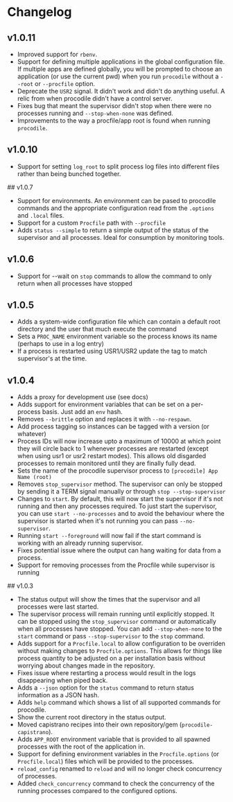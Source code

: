 # Changelog

## v1.0.11

* Improved support for `rbenv`.
* Support for defining multiple applications in the global configuration file. If multiple apps are defined globally, you will be prompted to choose an application (or use the current pwd) when you run `procodile` without a `--root` or `--procfile` option.
* Deprecate the `USR2` signal. It didn't work and didn't do anything useful. A relic from when procodile didn't have a control server.
* Fixes bug that meant the supervisor didn't stop when there were no processes running and `--stop-when-none` was defined.
* Improvements to the way a procfile/app root is found when running `procodile`.

## v1.0.10

* Support for setting `log_root` to split process log files into different files rather than being bunched together.

## v1.0.7

* Support for environments. An environment can be pased to procodile commands and the appropriate configuration read from the `.options` and `.local` files.
* Support for a custom `Procfile` path with `--procfile`
* Adds `status --simple` to return a simple output of the status of the supervisor and all processes. Ideal for consumption by monitoring tools.

## v1.0.6

* Support for --wait on `stop` commands to allow the command to only return when all processes have stopped

## v1.0.5

* Adds a system-wide configuration file which can contain a default root directory and the user that much execute the command
* Sets a `PROC_NAME` environment variable so the process knows its name (perhaps to use in a log entry)
* If a process is restarted using USR1/USR2 update the tag to match supervisor's at the time.

## v1.0.4

* Adds a proxy for development use (see docs)
* Adds support for environment variables that can be set on a per-process basis. Just add an `env` hash.
* Removes `--brittle` option and replaces it with `--no-respawn`.
* Add process tagging so instances can be tagged with a version (or whatever)
* Process IDs will now increase upto a maximum of 10000 at which point they will circle back to 1 whenever processes are restarted (except when using usr1 or usr2 restart modes). This allows old disgarded processes to remain monitored until they are finally fully dead.
* Sets the name of the procodile supervisor process to `[procodile] App Name (root)`
* Removes `stop_supervisor` method. The supervisor can only be stopped by sending it a TERM signal manually or through `stop --stop-supervisor`
* Changes to `start`. By default, this will now start the supervisor if it's not running and then any processes required. To just start the supervisor, you can use `start --no-processes` and to avoid the behaviour where the supervisor is started when it's not running you can pass `--no-supervisor`.
* Running `start --foreground` will now fail if the start command is working with an already running supervisor.
* Fixes potential issue where the output can hang waiting for data from a process.
* Support for removing processes from the Procfile while supervisor is running

## v1.0.3

* The status output will show the times that the supervisor and all processes were last started.
* The supervisor process will remain running until explicitly stopped. It can be stopped using the `stop_supervisor` command or automatically when all processes have stopped. You can add `--stop-when-none` to the `start` command or pass `--stop-supervisor` to the `stop` command.
* Adds support for a `Procfile.local` to allow configuration to be overriden without making changes to `Procfile.options`. This allows for things like process quantity to be adjusted on a per installation basis without worrying about changes made in the repository.
* Fixes issue where restarting a process would result in the logs disappearing when piped back.
* Adds a `--json` option for the `status` command to return status information as a JSON hash.
* Adds `help` command which shows a list of all supported commands for procodile.
* Show the current root directory in the status output.
* Moved capistrano recipes into their own repository/gem (`procodile-capistrano`).
* Adds `APP_ROOT` environment variable that is provided to all spawned processes with the root of the application in.
* Support for defining environment variables in the `Procfile.options` (or `Procfile.local`) files which will be provided to the processes.
* `reload_config` renamed to `reload` and will no longer check concurrency of processes.
* Added `check_concurrency` command to check the concurrency of the running processes compared to the configured options.
